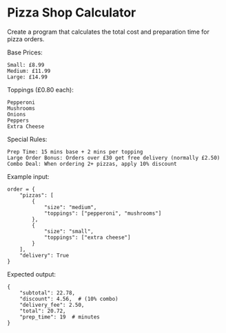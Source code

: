 # Pizza Shop Calculator

Create a program that calculates the total cost and preparation time for pizza orders.

Base Prices:

    Small: £8.99
    Medium: £11.99
    Large: £14.99

Toppings (£0.80 each):

    Pepperoni
    Mushrooms
    Onions
    Peppers
    Extra Cheese

Special Rules:

    Prep Time: 15 mins base + 2 mins per topping
    Large Order Bonus: Orders over £30 get free delivery (normally £2.50)
    Combo Deal: When ordering 2+ pizzas, apply 10% discount

Example input:

```
order = {
    "pizzas": [
        {
            "size": "medium",
            "toppings": ["pepperoni", "mushrooms"]
        },
        {
            "size": "small",
            "toppings": ["extra cheese"]
        }
    ],
    "delivery": True
}
```

Expected output:
```
{
    "subtotal": 22.78,
    "discount": 4.56,  # (10% combo)
    "delivery_fee": 2.50,
    "total": 20.72,
    "prep_time": 19  # minutes
}
```
